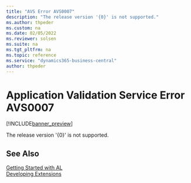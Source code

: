 ```yaml
---
title: "AVS Error AVS0007"
description: "The release version '{0}' is not supported."
ms.author: thpeder
ms.custom: na
ms.date: 02/05/2022
ms.reviewer: solsen
ms.suite: na
ms.tgt_pltfrm: na
ms.topic: reference
ms.service: "dynamics365-business-central"
author: thpeder
---
```

# Application Validation Service Error AVS0007

[!INCLUDE[banner_preview](../includes/banner_preview.md)]

The release version '{0}' is not supported.

## See Also  
[Getting Started with AL](../devenv-get-started.md)  
[Developing Extensions](../devenv-dev-overview.md)  